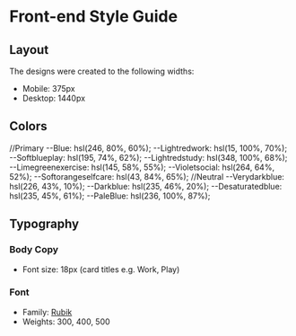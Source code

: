 # Front-end Style Guide

## Layout

The designs were created to the following widths:

- Mobile: 375px
- Desktop: 1440px

## Colors

//Primary
--Blue: hsl(246, 80%, 60%);
--Lightredwork: hsl(15, 100%, 70%);
--Softblueplay: hsl(195, 74%, 62%);
--Lightredstudy: hsl(348, 100%, 68%);
--Limegreenexercise: hsl(145, 58%, 55%);
--Violetsocial: hsl(264, 64%, 52%);
--Softorangeselfcare: hsl(43, 84%, 65%);
//Neutral
--Verydarkblue: hsl(226, 43%, 10%);
--Darkblue: hsl(235, 46%, 20%);
--Desaturatedblue: hsl(235, 45%, 61%);
--PaleBlue: hsl(236, 100%, 87%);

## Typography

### Body Copy

- Font size: 18px (card titles e.g. Work, Play)

### Font

- Family: [Rubik](https://fonts.google.com/specimen/Rubik)
- Weights: 300, 400, 500
